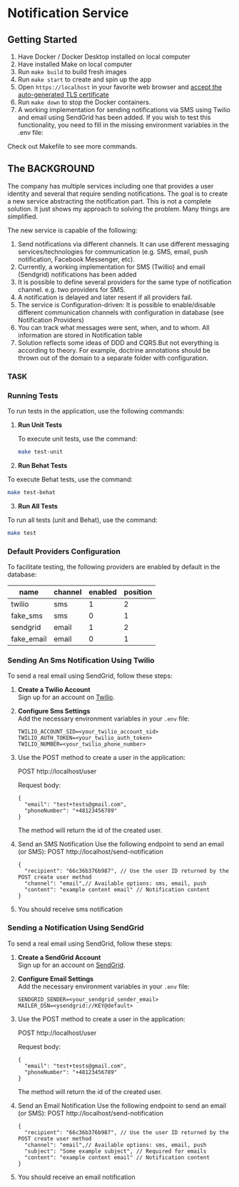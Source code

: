 # Notification Service 

## Getting Started

1. Have Docker / Docker Desktop installed on local computer 
2. Have installed Make on local computer
2. Run `make build` to build fresh images 
3. Run `make start` to create and spin up the app 
4. Open `https://localhost` in your favorite web browser and [accept the auto-generated TLS certificate](https://stackoverflow.com/a/15076602/1352334)
5. Run `make down` to stop the Docker containers.
6. A working implementation for sending notifications via SMS using Twilio and email using SendGrid has been added. 
If you wish to test this functionality, you need to fill in the missing environment variables in the .env file:

Check out Makefile to see more commands.

## The BACKGROUND
The company has multiple services including one that provides a user identity and several that require sending notifications. 
The goal is to create a new service abstracting the notification part.
This is not a complete solution. It just shows my approach to solving the problem. Many things are simplified.



The new service is capable of the following:

1. Send notifications via different channels.
   It can use different messaging services/technologies for communication (e.g. SMS, email, push notification, Facebook Messenger, etc). 
2. Currently, a working implementation for SMS (Twillio) and email (Sendgrid) notifications has been added 
3. It is possible to define several providers for the same type of notification channel. e.g. two providers for SMS.
4. A notification is delayed and later resent if all providers fail.
5. The service is Configuration-driven: It is possible to enable/disable different communication channels with configuration in database (see Notification Providers)
6. You can track what messages were sent, when, and to whom. All information are stored in Notification table
7. Solution reflects some ideas of DDD and CQRS.But not everything is according to theory. For example, doctrine annotations should be thrown out of the domain to a separate folder with configuration.

### TASK

### Running Tests

To run tests in the application, use the following commands:

1. **Run Unit Tests**  

   To execute unit tests, use the command:

   ```bash
   make test-unit
   ```
2.  **Run Behat Tests** 

   To execute Behat tests, use the command:

   ```bash
   make test-behat
   ```
3.  **Run All Tests**

   To run all tests (unit and Behat), use the command:

   ```bash
   make test
   ```

### Default Providers Configuration

To facilitate testing, the following providers are enabled by default in the database:


|  name        | channel | enabled | position |
|--------------|---------|---------|----------|
|  twilio      | sms     | 1       | 2        |
|  fake_sms    | sms     | 0       | 1        |
|  sendgrid    | email   | 1       | 2        |
|  fake_email  | email   | 0       | 1        |

### Sending An Sms Notification Using Twilio

To send a real email using SendGrid, follow these steps:

1. **Create a Twilio Account**  
   Sign up for an account on [Twilio](https://www.twilio.com/).

2. **Configure Sms Settings**  
   Add the necessary environment variables in your `.env` file:

   ```
   TWILIO_ACCOUNT_SID=<your_twilio_account_sid>
   TWILIO_AUTH_TOKEN=<your_twilio_auth_token>
   TWILIO_NUMBER=<your_twilio_phone_number>

3. Use the POST method to create a user in the application:

   POST http://localhost/user

   Request body:

      ```
      {
        "email": "test+tests@gmail.com",
        "phoneNumber": "+48123456789"
      }
      ```

   The method will return the id of the created user.

4. Send an SMS Notification
   Use the following endpoint to send an email (or SMS):
   POST http://localhost/send-notification

   ```
   {
     "recipient": "66c36b376b987", // Use the user ID returned by the POST create user method
     "channel": "email",// Available options: sms, email, push
     "content": "example content email" // Notification content
   }
   ```
5. You should receive sms notification

### Sending a Notification Using SendGrid

To send a real email using SendGrid, follow these steps:

1. **Create a SendGrid Account**  
   Sign up for an account on [SendGrid](https://sendgrid.com/).

2. **Configure Email Settings**  
   Add the necessary environment variables in your `.env` file:

   ```plaintext
   SENDGRID_SENDER=<your_sendgrid_sender_email>
   MAILER_DSN=<ysendgrid://KEY@default>

3. Use the POST method to create a user in the application:

   POST http://localhost/user

   Request body:

      ```
      {
        "email": "test+tests@gmail.com",
        "phoneNumber": "+48123456789"
      }
      ```

   The method will return the id of the created user.

4. Send an Email Notification
   Use the following endpoint to send an email (or SMS):
   POST http://localhost/send-notification

   ```
   {
     "recipient": "66c36b376b987", // Use the user ID returned by the POST create user method
     "channel": "email",// Available options: sms, email, push
     "subject": "Some example subject", // Required for emails
     "content": "example content email" // Notification content
   }
   ```
5. You should receive an email notification


